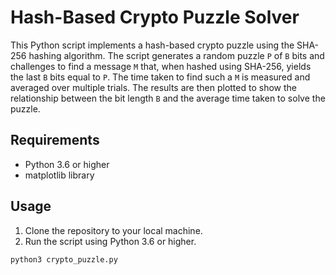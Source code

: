 # Hash-Based Crypto Puzzle Solver

This Python script implements a hash-based crypto puzzle using the SHA-256 hashing algorithm. The script generates a random puzzle `P` of `B` bits and challenges to find a message `M` that, when hashed using SHA-256, yields the last `B` bits equal to `P`. The time taken to find such a `M` is measured and averaged over multiple trials. The results are then plotted to show the relationship between the bit length `B` and the average time taken to solve the puzzle.

## Requirements

- Python 3.6 or higher
- matplotlib library

## Usage

1. Clone the repository to your local machine.
2. Run the script using Python 3.6 or higher.

```bash
python3 crypto_puzzle.py
